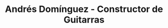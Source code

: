 ---
title: "Andrés Domínguez - Constructor de Guitarras"
url: /sevilla/andres-dominguez-constructor-de-guitarras/
shop: instrumento musical
---